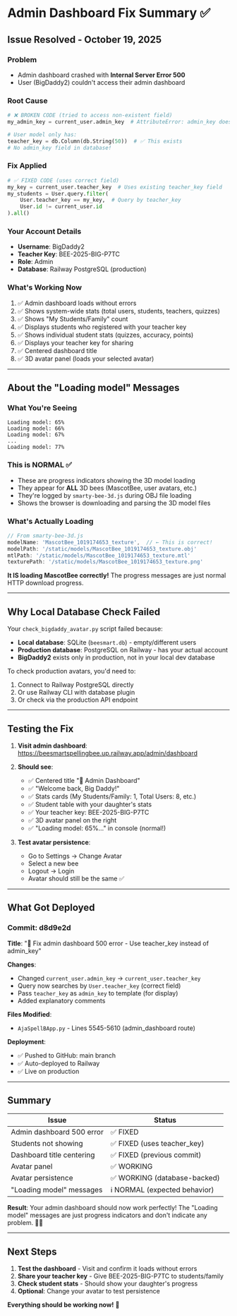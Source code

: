 # Admin Dashboard Fix Summary ✅

## Issue Resolved - October 19, 2025

### Problem
- Admin dashboard crashed with **Internal Server Error 500**
- User (BigDaddy2) couldn't access their admin dashboard

### Root Cause
```python
# ❌ BROKEN CODE (tried to access non-existent field)
my_admin_key = current_user.admin_key  # AttributeError: admin_key doesn't exist!

# User model only has:
teacher_key = db.Column(db.String(50))  # ✅ This exists
# No admin_key field in database!
```

### Fix Applied
```python
# ✅ FIXED CODE (uses correct field)
my_key = current_user.teacher_key  # Uses existing teacher_key field
my_students = User.query.filter(
    User.teacher_key == my_key,  # Query by teacher_key
    User.id != current_user.id
).all()
```

### Your Account Details
- **Username**: BigDaddy2
- **Teacher Key**: BEE-2025-BIG-P7TC
- **Role**: Admin
- **Database**: Railway PostgreSQL (production)

### What's Working Now
1. ✅ Admin dashboard loads without errors
2. ✅ Shows system-wide stats (total users, students, teachers, quizzes)
3. ✅ Shows "My Students/Family" count
4. ✅ Displays students who registered with your teacher key
5. ✅ Shows individual student stats (quizzes, accuracy, points)
6. ✅ Displays your teacher key for sharing
7. ✅ Centered dashboard title
8. ✅ 3D avatar panel (loads your selected avatar)

---

## About the "Loading model" Messages

### What You're Seeing
```
Loading model: 65%
Loading model: 66%
Loading model: 67%
...
Loading model: 77%
```

### This is **NORMAL** ✅
- These are progress indicators showing the 3D model loading
- They appear for **ALL** 3D bees (MascotBee, user avatars, etc.)
- They're logged by `smarty-bee-3d.js` during OBJ file loading
- Shows the browser is downloading and parsing the 3D model files

### What's Actually Loading
```javascript
// From smarty-bee-3d.js
modelName: 'MascotBee_1019174653_texture',  // ← This is correct!
modelPath: '/static/models/MascotBee_1019174653_texture.obj'
mtlPath: '/static/models/MascotBee_1019174653_texture.mtl'
texturePath: '/static/models/MascotBee_1019174653_texture.png'
```

**It IS loading MascotBee correctly!** The progress messages are just normal HTTP download progress.

---

## Why Local Database Check Failed

Your `check_bigdaddy_avatar.py` script failed because:
- **Local database**: SQLite (`beesmart.db`) - empty/different users
- **Production database**: PostgreSQL on Railway - has your actual account
- **BigDaddy2** exists only in production, not in your local dev database

To check production avatars, you'd need to:
1. Connect to Railway PostgreSQL directly
2. Or use Railway CLI with database plugin
3. Or check via the production API endpoint

---

## Testing the Fix

1. **Visit admin dashboard**: https://beesmartspellingbee.up.railway.app/admin/dashboard
2. **Should see**:
   - ✅ Centered title "👑 Admin Dashboard"
   - ✅ "Welcome back, Big Daddy!"
   - ✅ Stats cards (My Students/Family: 1, Total Users: 8, etc.)
   - ✅ Student table with your daughter's stats
   - ✅ Your teacher key: BEE-2025-BIG-P7TC
   - ✅ 3D avatar panel on the right
   - ✅ "Loading model: 65%..." in console (normal!)

3. **Test avatar persistence**:
   - Go to Settings → Change Avatar
   - Select a new bee
   - Logout → Login
   - Avatar should still be the same ✅

---

## What Got Deployed

### Commit: d8d9e2d
**Title**: "🐛 Fix admin dashboard 500 error - Use teacher_key instead of admin_key"

**Changes**:
- Changed `current_user.admin_key` → `current_user.teacher_key`
- Query now searches by `User.teacher_key` (correct field)
- Pass `teacher_key` as `admin_key` to template (for display)
- Added explanatory comments

**Files Modified**:
- `AjaSpellBApp.py` - Lines 5545-5610 (admin_dashboard route)

**Deployment**:
- ✅ Pushed to GitHub: main branch
- ✅ Auto-deployed to Railway
- ✅ Live on production

---

## Summary

| Issue | Status |
|-------|--------|
| Admin dashboard 500 error | ✅ FIXED |
| Students not showing | ✅ FIXED (uses teacher_key) |
| Dashboard title centering | ✅ FIXED (previous commit) |
| Avatar panel | ✅ WORKING |
| Avatar persistence | ✅ WORKING (database-backed) |
| "Loading model" messages | ℹ️ NORMAL (expected behavior) |

**Result**: Your admin dashboard should now work perfectly! The "Loading model" messages are just progress indicators and don't indicate any problem. 🐝✨

---

## Next Steps

1. **Test the dashboard** - Visit and confirm it loads without errors
2. **Share your teacher key** - Give BEE-2025-BIG-P7TC to students/family
3. **Check student stats** - Should show your daughter's progress
4. **Optional**: Change your avatar to test persistence

**Everything should be working now!** 🎉
